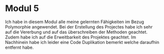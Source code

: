 # Modul 5

Ich habe in diesem Modul alle meine gelernten Fähigkeiten im Bezug Polymorphie angewendet. Bei der Erstellung des Projectes habe ich sehr auf die Vererbung und auf das überschreiben der Methoden geachtet. Zudem habe ich auf die Erweitbarkeit des Projektes geachtet. Im Nachhinein habe ich leider eine Code Duplikation bemerkt welche daraufhin entfernt habe.